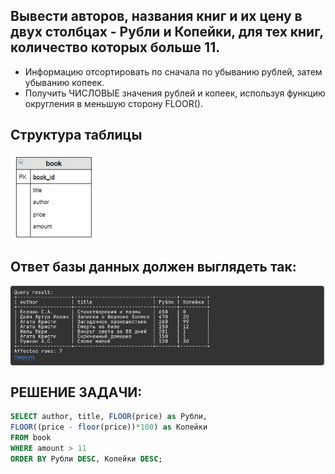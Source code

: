 ## Вывести авторов, названия книг и их цену в двух столбцах - Рубли и Копейки,  для тех книг, количество которых больше 11. 

* Информацию отсортировать по сначала по убыванию рублей, затем убыванию копеек. 
* Получить ЧИСЛОВЫЕ значения рублей и копеек, используя функцию округления в меньшую сторону FLOOR().

## Структура таблицы

<img align="center" alt="sumit" src="https://github.com/kolesnikovvitaliy/SQL_trainer_advanced/blob/main/1_Основы_SQL_расширенные_возможности/1_1_Простая_выборка_Склад/1_1_7_Рубли_копейки_больше_11_шт/img/cx_5_1.jpg">

## Ответ базы данных должен выглядеть так:

<img align="center" alt="sumit" src="https://github.com/kolesnikovvitaliy/SQL_trainer_advanced/blob/main/1_Основы_SQL_расширенные_возможности/1_1_Простая_выборка_Склад/1_1_7_Рубли_копейки_больше_11_шт/img/res.png">

## РЕШЕНИЕ ЗАДАЧИ:

```SQL
SELECT author, title, FLOOR(price) as Рубли,
FLOOR((price - floor(price))*100) as Копейки
FROM book
WHERE amount > 11
ORDER BY Рубли DESC, Копейки DESC;
 ```